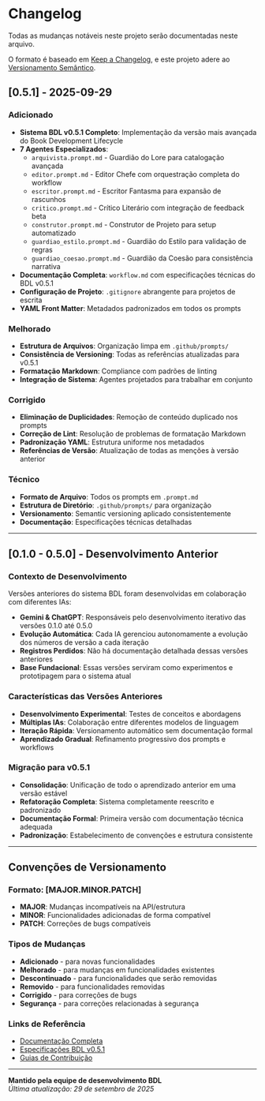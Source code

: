 # Changelog

Todas as mudanças notáveis neste projeto serão documentadas neste arquivo.

O formato é baseado em [Keep a Changelog](https://keepachangelog.com/pt-BR/1.0.0/),
e este projeto adere ao [Versionamento Semântico](https://semver.org/lang/pt-BR/).

## [0.5.1] - 2025-09-29

### Adicionado

- **Sistema BDL v0.5.1 Completo**: Implementação da versão mais avançada do Book Development Lifecycle
- **7 Agentes Especializados**:
  - `arquivista.prompt.md` - Guardião do Lore para catalogação avançada
  - `editor.prompt.md` - Editor Chefe com orquestração completa do workflow
  - `escritor.prompt.md` - Escritor Fantasma para expansão de rascunhos
  - `critico.prompt.md` - Crítico Literário com integração de feedback beta
  - `construtor.prompt.md` - Construtor de Projeto para setup automatizado
  - `guardiao_estilo.prompt.md` - Guardião do Estilo para validação de regras
  - `guardiao_coesao.prompt.md` - Guardião da Coesão para consistência narrativa
- **Documentação Completa**: `workflow.md` com especificações técnicas do BDL v0.5.1
- **Configuração de Projeto**: `.gitignore` abrangente para projetos de escrita
- **YAML Front Matter**: Metadados padronizados em todos os prompts

### Melhorado

- **Estrutura de Arquivos**: Organização limpa em `.github/prompts/`
- **Consistência de Versioning**: Todas as referências atualizadas para v0.5.1
- **Formatação Markdown**: Compliance com padrões de linting
- **Integração de Sistema**: Agentes projetados para trabalhar em conjunto

### Corrigido

- **Eliminação de Duplicidades**: Remoção de conteúdo duplicado nos prompts
- **Correção de Lint**: Resolução de problemas de formatação Markdown
- **Padronização YAML**: Estrutura uniforme nos metadados
- **Referências de Versão**: Atualização de todas as menções à versão anterior

### Técnico

- **Formato de Arquivo**: Todos os prompts em `.prompt.md`
- **Estrutura de Diretório**: `.github/prompts/` para organização
- **Versionamento**: Semantic versioning aplicado consistentemente
- **Documentação**: Especificações técnicas detalhadas

---

## [0.1.0 - 0.5.0] - Desenvolvimento Anterior

### Contexto de Desenvolvimento

Versões anteriores do sistema BDL foram desenvolvidas em colaboração com diferentes IAs:

- **Gemini & ChatGPT**: Responsáveis pelo desenvolvimento iterativo das versões 0.1.0 até 0.5.0
- **Evolução Automática**: Cada IA gerenciou autonomamente a evolução dos números de versão a cada iteração
- **Registros Perdidos**: Não há documentação detalhada dessas versões anteriores
- **Base Fundacional**: Essas versões serviram como experimentos e prototipagem para o sistema atual

### Características das Versões Anteriores

- **Desenvolvimento Experimental**: Testes de conceitos e abordagens
- **Múltiplas IAs**: Colaboração entre diferentes modelos de linguagem
- **Iteração Rápida**: Versionamento automático sem documentação formal
- **Aprendizado Gradual**: Refinamento progressivo dos prompts e workflows

### Migração para v0.5.1

- **Consolidação**: Unificação de todo o aprendizado anterior em uma versão estável
- **Refatoração Completa**: Sistema completamente reescrito e padronizado
- **Documentação Formal**: Primeira versão com documentação técnica adequada
- **Padronização**: Estabelecimento de convenções e estrutura consistente

---

## Convenções de Versionamento

### Formato: [MAJOR.MINOR.PATCH]

- **MAJOR**: Mudanças incompatíveis na API/estrutura
- **MINOR**: Funcionalidades adicionadas de forma compatível
- **PATCH**: Correções de bugs compatíveis

### Tipos de Mudanças

- **Adicionado** - para novas funcionalidades
- **Melhorado** - para mudanças em funcionalidades existentes
- **Descontinuado** - para funcionalidades que serão removidas
- **Removido** - para funcionalidades removidas
- **Corrigido** - para correções de bugs
- **Segurança** - para correções relacionadas à segurança

### Links de Referência

- [Documentação Completa](workflow.md)
- [Especificações BDL v0.5.1](https://github.com/usuario/projeto/releases/tag/v0.5.1)
- [Guias de Contribuição](CONTRIBUTING.md)

---

**Mantido pela equipe de desenvolvimento BDL**  
*Última atualização: 29 de setembro de 2025*
